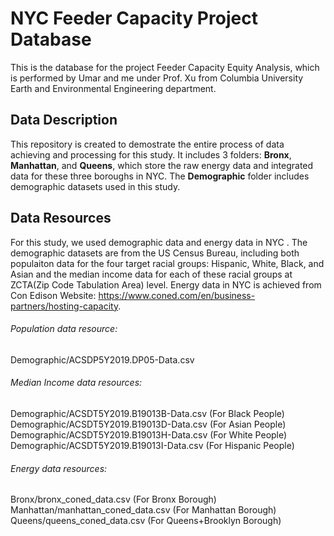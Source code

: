 # NYC Feeder Capacity Project Database
This is the database for the project Feeder Capacity Equity Analysis, which is performed by Umar and me under Prof. Xu from Columbia University Earth and Environmental Engineering department.

## Data Description
This repository is created to demostrate the entire process of data achieving and processing for this study. It includes 3 folders: **Bronx**, **Manhattan**, and **Queens**, which store the raw energy data and integrated data for these three boroughs in NYC. The **Demographic** folder includes demographic datasets used in this study.

## Data Resources
For this study, we used demographic data and energy data in NYC . The demographic datasets are from the US Census Bureau, including both populaiton data for the four target racial groups: Hispanic, White, Black, and Asian and the median income data for each of these racial groups at ZCTA(Zip Code Tabulation Area) level. Energy data in NYC is achieved from Con Edison Website: https://www.coned.com/en/business-partners/hosting-capacity. 

###### Population data resource:     
Demographic/ACSDP5Y2019.DP05-Data.csv
###### Median Income data resources:
Demographic/ACSDT5Y2019.B19013B-Data.csv (For Black People)         
Demographic/ACSDT5Y2019.B19013D-Data.csv (For Asian People)
Demographic/ACSDT5Y2019.B19013H-Data.csv (For White People)
Demographic/ACSDT5Y2019.B19013I-Data.csv (For Hispanic People)                              
###### Energy data resources:                       
Bronx/bronx_coned_data.csv (For Bronx Borough)
Manhattan/manhattan_coned_data.csv (For Manhattan Borough)
Queens/queens_coned_data.csv (For Queens+Brooklyn Borough)
